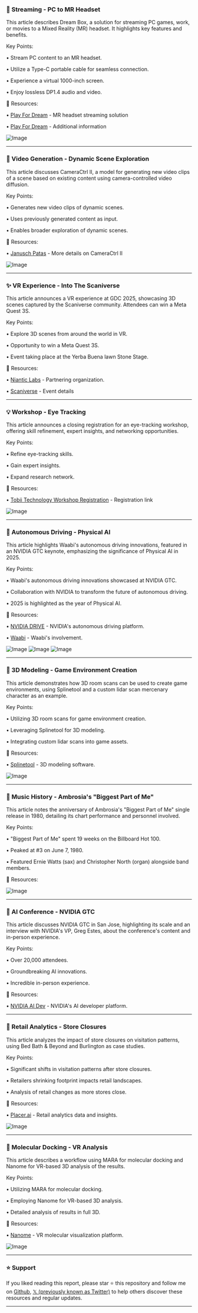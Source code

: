 ### 🚀 Streaming - PC to MR Headset

This article describes Dream Box, a solution for streaming PC games, work, or movies to a Mixed Reality (MR) headset.  It highlights key features and benefits.

Key Points:

• Stream PC content to an MR headset.


• Utilize a Type-C portable cable for seamless connection.


• Experience a virtual 1000-inch screen.


• Enjoy lossless DP1.4 audio and video.



🔗 Resources:

• [Play For Dream](https://x.com/Play_for_dream) - MR headset streaming solution

• [Play For Dream](https://x.com/Play_for_dream/status/1902915090434883628) - Additional information

![Image](https://pbs.twimg.com/ext_tw_video_thumb/1902910417510514688/pu/img/tw0VMtWDwmymPjc7.jpg)


---

### 🤖 Video Generation - Dynamic Scene Exploration

This article discusses CameraCtrl II, a model for generating new video clips of a scene based on existing content using camera-controlled video diffusion.

Key Points:

• Generates new video clips of dynamic scenes.


• Uses previously generated content as input.


• Enables broader exploration of dynamic scenes.



🔗 Resources:

• [Janusch Patas](https://x.com/janusch_patas/status/1902835735679660097) - More details on CameraCtrl II

![Image](https://pbs.twimg.com/amplify_video_thumb/1902835718738808836/img/eKezOWcOCA4U0bEO.jpg)


---

### ✨ VR Experience - Into The Scaniverse

This article announces a VR experience at GDC 2025, showcasing 3D scenes captured by the Scaniverse community.  Attendees can win a Meta Quest 3S.

Key Points:

• Explore 3D scenes from around the world in VR.


• Opportunity to win a Meta Quest 3S.


• Event taking place at the Yerba Buena lawn Stone Stage.



🔗 Resources:

• [Niantic Labs](https://x.com/NianticLabs) -  Partnering organization.

• [Scaniverse](https://x.com/Scaniverse/status/1902781481543668226) -  Event details


---

### 💡 Workshop - Eye Tracking

This article announces a closing registration for an eye-tracking workshop, offering skill refinement, expert insights, and networking opportunities.

Key Points:

• Refine eye-tracking skills.


• Gain expert insights.


• Expand research network.



🔗 Resources:

• [Tobii Technology Workshop Registration](https://ow.ly/k5jV50VkBXp) - Registration link

![Image](https://pbs.twimg.com/media/GmfT8NPXwAAQrTP?format=jpg&name=small)


---

### 🤖 Autonomous Driving - Physical AI

This article highlights Waabi's autonomous driving innovations, featured in an NVIDIA GTC keynote, emphasizing the significance of Physical AI in 2025.

Key Points:

• Waabi's autonomous driving innovations showcased at NVIDIA GTC.


• Collaboration with NVIDIA to transform the future of autonomous driving.


• 2025 is highlighted as the year of Physical AI.



🔗 Resources:

• [NVIDIA DRIVE](https://x.com/NVIDIADRIVE) -  NVIDIA's autonomous driving platform.

• [Waabi](https://x.com/Waabi_ai/status/1902419208530747447) - Waabi's involvement.

![Image](https://pbs.twimg.com/tweet_video_thumb/Gma_1TxagAA6G0C.jpg)
![Image](https://pbs.twimg.com/tweet_video_thumb/Gma_2PbbMAAHr8H.jpg)
![Image](https://pbs.twimg.com/media/Gma_32raAAAb5s6?format=jpg&name=360x360)


---

### 🚀 3D Modeling - Game Environment Creation

This article demonstrates how 3D room scans can be used to create game environments, using Splinetool and a custom lidar scan mercenary character as an example.

Key Points:

• Utilizing 3D room scans for game environment creation.


• Leveraging Splinetool for 3D modeling.


• Integrating custom lidar scans into game assets.



🔗 Resources:

• [Splinetool](https://x.com/splinetool) - 3D modeling software.

![Image](https://pbs.twimg.com/amplify_video_thumb/1902140982596136962/img/oud4Ll74C_ybb1gm.jpg)


---

### 🤖 Music History - Ambrosia's "Biggest Part of Me"

This article notes the anniversary of Ambrosia's "Biggest Part of Me" single release in 1980, detailing its chart performance and personnel involved.

Key Points:

• "Biggest Part of Me" spent 19 weeks on the Billboard Hot 100.


• Peaked at #3 on June 7, 1980.


• Featured Ernie Watts (sax) and Christopher North (organ) alongside band members.



🔗 Resources:

![Image](https://pbs.twimg.com/media/GmZfO9KWcAAxcIS?format=jpg&name=small)


---

### 🚀 AI Conference - NVIDIA GTC

This article discusses NVIDIA GTC in San Jose, highlighting its scale and an interview with NVIDIA's VP, Greg Estes, about the conference's content and in-person experience.

Key Points:

• Over 20,000 attendees.


• Groundbreaking AI innovations.


• Incredible in-person experience.



🔗 Resources:

• [NVIDIA AI Dev](https://x.com/NVIDIAAIDev) -  NVIDIA's AI developer platform.

---

### 🤖 Retail Analytics - Store Closures

This article analyzes the impact of store closures on visitation patterns, using Bed Bath & Beyond and Burlington as case studies.

Key Points:

• Significant shifts in visitation patterns after store closures.


• Retailers shrinking footprint impacts retail landscapes.


• Analysis of retail changes as more stores close.



🔗 Resources:

• [Placer.ai](https://x.com/Placer_ai/status/1902148216902267270) - Retail analytics data and insights.

![Image](https://pbs.twimg.com/ext_tw_video_thumb/1902148143208398848/pu/img/7hyBPxe90SuFX6uG.jpg)


---

### 🤖 Molecular Docking - VR Analysis

This article describes a workflow using MARA for molecular docking and Nanome for VR-based 3D analysis of the results.

Key Points:

• Utilizing MARA for molecular docking.


• Employing Nanome for VR-based 3D analysis.


• Detailed analysis of results in full 3D.



🔗 Resources:

• [Nanome](https://x.com/nanome_inc/status/1902057980213735559) -  VR molecular visualization platform.

![Image](https://pbs.twimg.com/ext_tw_video_thumb/1902057926615035904/pu/img/WTzKzBdzQJWFzS1C.jpg)


---

### ⭐️ Support

If you liked reading this report, please star ⭐️ this repository and follow me on [Github](https://github.com/Drix10), [𝕏 (previously known as Twitter)](https://x.com/DRIX_10_) to help others discover these resources and regular updates.

---